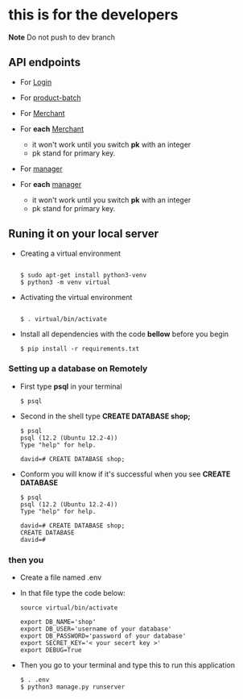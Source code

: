 # this is for the developers

**Note**
Do not push to dev branch

## API endpoints

* For [Login](https://api-shop-url.herokuapp.com/login/)

* For [product-batch](https://api-shop-url.herokuapp.com/api/product-batch/)

* For [Merchant](https://api-shop-url.herokuapp.com/api/merchant)
* For **each** [Merchant](https://api-shop-url.herokuapp.com/api/merchant/merchant-id/<pk>)
  - it won't work until you switch **pk** with an integer
  - pk stand for primary key.

* For [manager](https://api-shop-url.herokuapp.com/api/manager)
* For **each** [manager](https://api-shop-url.herokuapp.com/api/manager/manager-id/<pk>)
  * it won't work until you switch **pk** with an integer
  * pk stand for primary key.

## Runing it on your local server

* Creating a virtual environment

    ```

    $ sudo apt-get install python3-venv
    $ python3 -m venv virtual
    ```

* Activating the virtual environment

    ```

    $ . virtual/bin/activate
    ```

* Install all dependencies with the code **bellow** before you begin

    ```
    $ pip install -r requirements.txt
    ```

### Setting up a database on Remotely

* First type **psql** in your terminal
  
    ```
    $ psql
    ```

* Second in the shell type **CREATE DATABASE shop;**

    ```
    $ psql
    psql (12.2 (Ubuntu 12.2-4))
    Type "help" for help.

    david=# CREATE DATABASE shop;
    ```

* Conform you will know if it's successful when you see **CREATE DATABASE**

    ```
    $ psql
    psql (12.2 (Ubuntu 12.2-4))
    Type "help" for help.

    david=# CREATE DATABASE shop;
    CREATE DATABASE
    david=#
    ```

### then you

* Create a file named .env
  
* In that file type the code below:

    ```
    source virtual/bin/activate

    export DB_NAME='shop'
    export DB_USER='username of your database'
    export DB_PASSWORD='password of your database'
    export SECRET_KEY='< your secert key >'
    export DEBUG=True
    ```

* Then you go to your terminal and type this to run this application

    ```
    $ . .env
    $ python3 manage.py runserver
    ```
